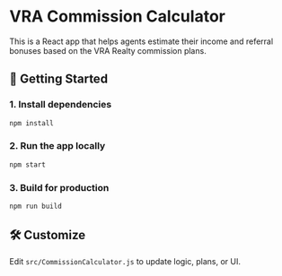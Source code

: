 # VRA Commission Calculator

This is a React app that helps agents estimate their income and referral bonuses based on the VRA Realty commission plans.

## 🚀 Getting Started

### 1. Install dependencies
```bash
npm install
```

### 2. Run the app locally
```bash
npm start
```

### 3. Build for production
```bash
npm run build
```

## 🛠 Customize
Edit `src/CommissionCalculator.js` to update logic, plans, or UI.
